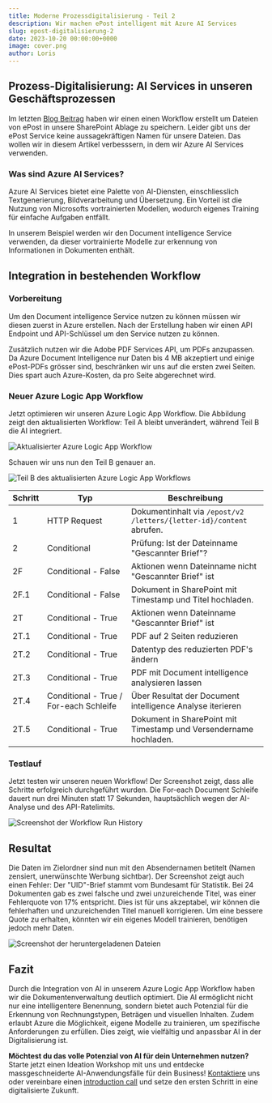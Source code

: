 ```yaml
---
title: Moderne Prozessdigitalisierung - Teil 2
description: Wir machen ePost intelligent mit Azure AI Services
slug: epost-digitalisierung-2
date: 2023-10-20 00:00:00+0000
image: cover.png
author: Loris
---
```


## Prozess-Digitalisierung: AI Services in unseren Geschäftsprozessen

Im letzten [Blog Beitrag](https://blog.unscripted.ch/post/epost-digitalisierung-1/) haben wir einen einen Workflow erstellt um Dateien von ePost in unsere SharePoint Ablage zu speichern. Leider gibt uns der ePost Service keine aussagekräftigen Namen für unsere Dateien. Das wollen wir in diesem Artikel verbesssern, in dem wir Azure AI Services verwenden.

### Was sind Azure AI Services?

Azure AI Services bietet eine Palette von AI-Diensten, einschliesslich Textgenerierung, Bildverarbeitung und Übersetzung. Ein Vorteil ist die Nutzung von Microsofts vortrainierten Modellen, wodurch eigenes Training für einfache Aufgaben entfällt.

In unserem Beispiel werden wir den Document intelligence Service verwenden, da dieser vortrainierte Modelle zur erkennung von Informationen in Dokumenten enthält.

## Integration in bestehenden Workflow

### Vorbereitung

Um den Document intelligence Service nutzen zu können müssen wir diesen zuerst in Azure erstellen. Nach der Erstellung haben wir einen API Endpoint und API-Schlüssel um den Service nutzen zu können.

Zusätzlich nutzen wir die Adobe PDF Services API, um PDFs anzupassen. Da Azure Document Intelligence nur Daten bis 4 MB akzeptiert und einige ePost-PDFs grösser sind, beschränken wir uns auf die ersten zwei Seiten. Dies spart auch Azure-Kosten, da pro Seite abgerechnet wird.

### Neuer Azure Logic App Workflow

Jetzt optimieren wir unseren Azure Logic App Workflow. Die Abbildung zeigt den aktualisierten Workflow: Teil A bleibt unverändert, während Teil B die AI integriert.

![Aktualisierter Azure Logic App Workflow](azure-logic-app-workflow.png)

Schauen wir uns nun den Teil B genauer an.

![Teil B des aktualisierten Azure Logic App Workflows](azure-logic-app-workflow-ai.png)

|Schritt|Typ|Beschreibung|
|---|---|---|
|1|HTTP Request|Dokumentinhalt via `/epost​/v2​/letters​/{letter-id}​/content` abrufen.|
|2|Conditional|Prüfung: Ist der Dateinname "Gescannter Brief"?|
|2F|Conditional - False|Aktionen wenn Dateinname nicht "Gescannter Brief" ist|
|2F.1|Conditional - False|Dokument in SharePoint mit Timestamp und Titel hochladen.|
|2T|Conditional - True|Aktionen wenn Dateinname "Gescannter Brief" ist|
|2T.1|Conditional - True|PDF auf 2 Seiten reduzieren|
|2T.2|Conditional - True|Datentyp des reduzierten PDF's ändern|
|2T.3|Conditional - True|PDF mit Document intelligence analysieren lassen|
|2T.4|Conditional - True / For-each Schleife|Über Resultat der Document intelligence Analyse iterieren|
|2T.5|Conditional - True|Dokument in SharePoint mit Timestamp und Versendername hochladen.|

### Testlauf

Jetzt testen wir unseren neuen Workflow! Der Screenshot zeigt, dass alle Schritte erfolgreich durchgeführt wurden. Die For-each Document Schleife dauert nun drei Minuten statt 17 Sekunden, hauptsächlich wegen der AI-Analyse und des API-Ratelimits.

![Screenshot der Workflow Run History](azure-logic-app-testlauf.png) 

## Resultat

Die Daten im Zielordner sind nun mit den Absendernamen betitelt (Namen zensiert, unerwünschte Werbung sichtbar). Der Screenshot zeigt auch einen Fehler: Der "UID"-Brief stammt vom Bundesamt für Statistik. Bei 24 Dokumenten gab es zwei falsche und zwei unzureichende Titel, was einer Fehlerquote von 17% entspricht. Dies ist für uns akzeptabel, wir können die fehlerhaften und unzureichenden Titel manuell korrigieren. Um eine bessere Quote zu erhalten, könnten wir ein eigenes Modell trainieren, benötigen jedoch mehr Daten.

![Screenshot der heruntergeladenen Dateien](epost-downloader-results.png) 

## Fazit

Durch die Integration von AI in unserem Azure Logic App Workflow haben wir die Dokumentenverwaltung deutlich optimiert. Die AI ermöglicht nicht nur eine intelligentere Benennung, sondern bietet auch Potenzial für die Erkennung von Rechnungstypen, Beträgen und visuellen Inhalten. Zudem erlaubt Azure die Möglichkeit, eigene Modelle zu trainieren, um spezifische Anforderungen zu erfüllen. Dies zeigt, wie vielfältig und anpassbar AI in der Digitalisierung ist.

**Möchtest du das volle Potenzial von AI für dein Unternehmen nutzen?** Starte jetzt einen Ideation Workshop mit uns und entdecke massgeschneiderte AI-Anwendungsfälle für dein Business! [Kontaktiere](mailto:ai@thermic.ch) uns oder vereinbare einen [introduction call](https://link.unscripted.ch/l-ai-workshop-intro) und setze den ersten Schritt in eine digitalisierte Zukunft.